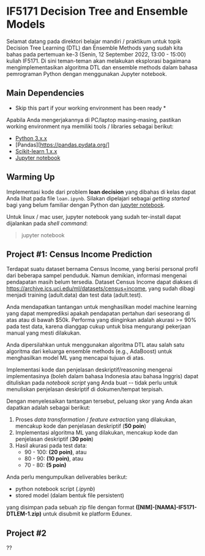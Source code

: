 # IF5171 Decision Tree and Ensemble Models

Selamat datang pada direktori belajar mandiri / praktikum untuk topik Decision Tree Learning (DTL) dan Ensemble Methods yang sudah kita bahas pada pertemuan ke-3 (Senin, 12 September 2022, 13:00 - 15:00) kuliah IF5171.
Di sini teman-teman akan melakukan eksplorasi bagaimana mengimplementasikan algoritma DTL dan ensemble methods dalam bahasa pemrograman Python dengan menggunakan Jupyter notebook.

## Main Dependencies

* Skip this part if your working environment has been ready *

Apabila Anda mengerjakannya di PC/laptop masing-masing, pastikan working environment nya memiliki tools / libraries sebagai berikut:
- [Python 3.x.x](https://www.python.org/)
- [Pandas][https://pandas.pydata.org/]
- [Scikit-learn 1.x.x](https://scikit-learn.org/stable/)
- [Jupyter notebook](https://jupyter.org/)

## Warming Up
Implementasi kode dari problem __loan decision__ yang dibahas di kelas dapat Anda lihat pada file `loan.ipynb`. Silakan dipelajari sebagai *getting started* bagi yang belum familiar dengan Python dan [jupyter notebook](https://www.edureka.co/blog/wp-content/uploads/2018/10/Jupyter_Notebook_CheatSheet_Edureka.pdf). 

Untuk linux / mac user, jupyter notebook yang sudah ter-install dapat dijalankan pada *shell command*:

> jupyter notebook


## Project #1: Census Income Prediction
Terdapat suatu dataset bernama Census Income, yang berisi personal profil dari beberapa sampel penduduk. Namun demikian, informasi mengenai pendapatan masih belum tersedia. Dataset Census Income dapat diakses di https://archive.ics.uci.edu/ml/datasets/census+income, yang sudah dibagi menjadi training (adult.data) dan test data (adult.test).

Anda mendapatkan tantangan untuk menghasilkan model machine learning yang dapat memprediksi apakah pendapatan pertahun dari seseorang di atas atau di bawah $50k.
Performa yang diinginkan adalah akurasi >= 90% pada test data, karena dianggap cukup untuk bisa mengurangi pekerjaan manual yang mesti dilakukan.

Anda dipersilahkan untuk menggunakan algoritma DTL atau salah satu algoritma dari keluarga ensemble methods (e.g., AdaBoost) untuk menghasilkan model ML yang mencapai tujuan di atas.

Implementasi kode dan penjelasan deskriptif/reasoning mengenai implementasinya (boleh dalam bahasa Indonesia atau bahasa Inggris) dapat dituliskan pada *notebook script* yang Anda buat -- tidak perlu untuk menuliskan penjelasan deskriptif di dokumen/tempat terpisah. 

Dengan menyelesaikan tantangan tersebut, peluang skor yang Anda akan dapatkan adalah sebagai berikut:
1. Proses *data transformation* / *feature extraction* yang dilakukan, mencakup kode dan penjelasan deskriptif (__50 poin__)
2. Implementasi algoritma ML yang dilakukan, mencakup kode dan penjelasan deskriptif (__30 poin__)
3. Hasil akurasi pada test data:
	- 90 - 100: __(20 poin)__, atau
	- 80 - 90: __(10 poin)__, atau
	- 70 - 80: __(5 poin)__


Anda perlu mengumpulkan deliverables berikut:
- python notebook script (*.ipynb*)
- stored model (dalam bentuk file persistent)

yang disimpan pada sebuah zip file dengan format __([NIM]-[NAMA]-IF5171-DTLEM-1.zip)__ untuk disubmit ke platform Edunex.

## Project #2

??